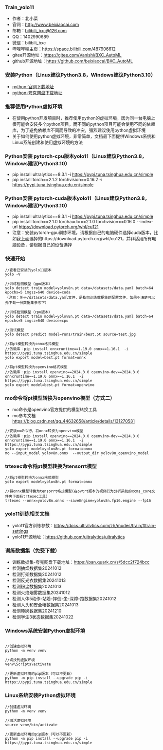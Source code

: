 ### Train_yolo11
* 作者：北小菜 
* 官网：http://www.beixiaocai.com
* 邮箱：bilibili_bxc@126.com
* QQ：1402990689
* 微信：bilibili_bxc
* 哔哩哔哩主页：https://space.bilibili.com/487906612
* gitee开源地址：https://gitee.com/Vanishi/BXC_AutoML
* github开源地址：https://github.com/beixiaocai/BXC_AutoML

### 安装Python（Linux建议Python3.8，Windows建议Python3.10）
* [python-官网下载地址](https://www.python.org/getit/)
* [python-夸克网盘下载地址](https://pan.quark.cn/s/72df133d1343)


### 推荐使用Python虚拟环境
* 在使用python开发项目时，推荐使用python的虚拟环境，因为同一台电脑上很可能会安装多个python项目，而不同的python项目可能会使用不同的依赖库，为了避免依赖库不同而导致的冲突，强烈建议使用python虚拟环境
* 关于如何使用python虚拟环境，非常简单，文档最下面提供Windows系统和Linux系统创建和使用虚拟环境的方法


### Python安装 pytorch-cpu版本yolo11（Linux建议Python3.8，Windows建议Python3.10）
* pip install ultralytics==8.3.1 -i https://pypi.tuna.tsinghua.edu.cn/simple
* pip install torch==2.1.2 torchvision==0.16.2 -i https://pypi.tuna.tsinghua.edu.cn/simple

### Python安装 pytorch-cuda版本yolo11（Linux建议Python3.8，Windows建议Python3.10）
* pip install ultralytics==8.3.1 -i https://pypi.tuna.tsinghua.edu.cn/simple
* pip install torch==2.1.0 torchaudio==2.1.0 torchvision==0.16.0 --index-url https://download.pytorch.org/whl/cu121
* 注意：安装pytorch-gpu训练环境，请根据自己的电脑硬件选择cuda版本，比如我上面选择的https://download.pytorch.org/whl/cu121，并非适用所有电脑设备，请根据自己的设备选择


### 快速开始
~~~
//查看已安装的yolo11版本
yolo -V

//训练检测模型（gpu版本）
yolo detect train model=yolov8n.pt data=/datasets/data.yaml batch=64 epochs=5 imgsz=640 device=cuda
（注意：关于/datasets/data.yaml文件，是指向训练数据集的配置文件，如果不清楚可以先下载一份数据集参考下）

//训练检测模型（cpu版本）
yolo detect train model=yolov8n.pt data=/datasets/data.yaml batch=64 epochs=5 imgsz=640 device=cpu

//测试模型
yolo detect predict model=runs/train/best.pt source=test.jpg

//将pt模型转换为onnx格式模型
//依赖库：pip install onnxruntime==1.19.0 onnx==1.16.1  -i https://pypi.tuna.tsinghua.edu.cn/simple
yolo export model=best.pt format=onnx

//将pt模型转换为openvino格式模型
//依赖库：pip install openvino==2024.3.0 openvino-dev==2024.3.0 onnxruntime==1.19.0 onnx==1.16.1  -i https://pypi.tuna.tsinghua.edu.cn/simple
yolo export model=best.pt format=openvino

~~~


### mo命令将pt模型转换为openvino模型（方式二）
* mo命令是openvino官方提供的模型转换工具
* mo参考文档 https://blog.csdn.net/qq_44632658/article/details/131270531
~~~
//安装mo命令行，将onnx转换为openvino模型
//依赖库：pip install openvino==2024.3.0 openvino-dev==2024.3.0 onnxruntime==1.19.0 onnx==1.16.1  -i https://pypi.tuna.tsinghua.edu.cn/simple
yolo export model=yolov8n.pt format=onnx
mo --input_model yolov8n.onnx  --output_dir yolov8n_openvino_model
~~~

### trtexec命令将pt模型转换为tensorrt模型
~~~
//将pt模型转换为onnx格式模型
yolo export model=yolov8n.pt format=onnx

//将onnx模型转换为tensorrt格式模型(在ovtrt版本的视频行为分析系统的xcms_core文件夹下面有trtexec工具)
trtexec --onnx=yolov8n.onnx --saveEngine=yolov8n.fp16.engine --fp16
~~~

### yolo11训练相关文档
* yolo11官方训练参数：https://docs.ultralytics.com/zh/modes/train/#train-settings
* yolo11开源地址：https://github.com/ultralytics/ultralytics

### 训练数据集（免费下载）
* 训练数据集-夸克网盘下载地址：https://pan.quark.cn/s/5dcc2f724bcc
* 检测抽烟数据集20241012
* 检测打架数据集20241012
* 检测反光衣数据集20241013
* 检测粉尘数据集20241013
* 检测火焰烟雾数据集20241012
* 检测人体5动作-站着-摔倒-坐-深蹲-跑数据集20241012
* 检测人头和安全帽数据集20241013
* 检测睡岗数据集20241210
* 检测学生3状态数据集20241022

### Windows系统安装Python虚拟环境
~~~

//创建虚拟环境
python -m venv venv

//切换到虚拟环境
venv\Scripts\activate

//更新虚拟环境的pip版本（可以不更新）
python -m pip install --upgrade pip -i https://pypi.tuna.tsinghua.edu.cn/simple

~~~

### Linux系统安装Python虚拟环境

~~~
//创建虚拟环境
python -m venv venv

//激活虚拟环境
source venv/bin/activate

//更新虚拟环境的pip版本（可以不更新）
python -m pip install --upgrade pip -i https://pypi.tuna.tsinghua.edu.cn/simple

~~~



